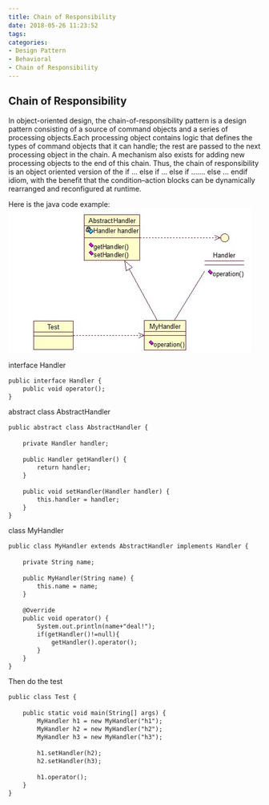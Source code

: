 ```yaml
---
title: Chain of Responsibility
date: 2018-05-26 11:23:52
tags:
categories:
- Design Pattern
- Behavioral
- Chain of Responsibility
---
```

## Chain of Responsibility
In object-oriented design, the chain-of-responsibility pattern is a design pattern consisting of a source of command objects and a series of processing objects.Each processing object contains logic that defines the types of command objects that it can handle; the rest are passed to the next processing object in the chain. A mechanism also exists for adding new processing objects to the end of this chain. Thus, the chain of responsibility is an object oriented version of the if ... else if ... else if ....... else ... endif idiom, with the benefit that the condition–action blocks can be dynamically rearranged and reconfigured at runtime.

Here is the java code example:
![](DesignPattern-Behavioral-ChainOfResponsibility/1.jpg)

interface Handler

	public interface Handler {  
	    public void operator();  
	}  

abstract class AbstractHandler

	public abstract class AbstractHandler {  
	      
	    private Handler handler;  
	  
	    public Handler getHandler() {  
	        return handler;  
	    }  
	  
	    public void setHandler(Handler handler) {  
	        this.handler = handler;  
	    }      
	} 

class MyHandler 
	
	public class MyHandler extends AbstractHandler implements Handler {  
	  
	    private String name;  
	  
	    public MyHandler(String name) {  
	        this.name = name;  
	    }  
	  
	    @Override  
	    public void operator() {  
	        System.out.println(name+"deal!");  
	        if(getHandler()!=null){  
	            getHandler().operator();  
	        }  
	    }  
	}  

Then do the test

	public class Test {  
	  
	    public static void main(String[] args) {  
	        MyHandler h1 = new MyHandler("h1");  
	        MyHandler h2 = new MyHandler("h2");  
	        MyHandler h3 = new MyHandler("h3");  
	  
	        h1.setHandler(h2);  
	        h2.setHandler(h3);  
	  
	        h1.operator();  
	    }  
	}  